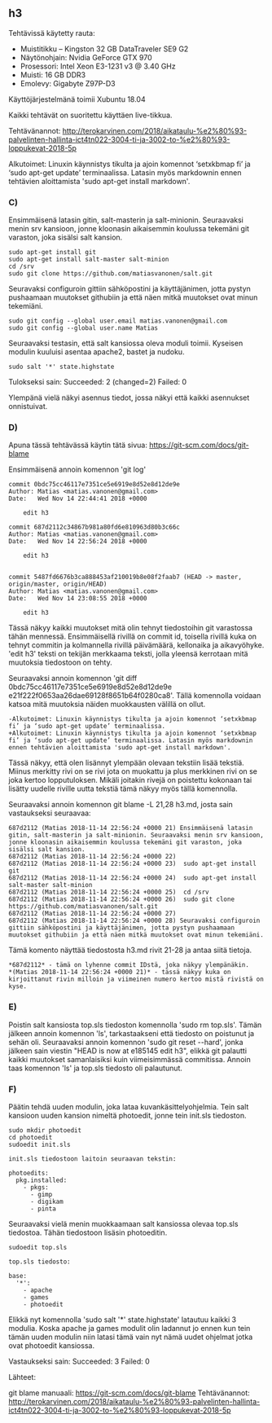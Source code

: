 ## h3

Tehtävissä käytetty rauta:

- Muistitikku – Kingston 32 GB DataTraveler SE9 G2
- Näytönohjain: Nvidia GeForce GTX 970
- Prosessori: Intel Xeon E3-1231 v3 @ 3.40 GHz
- Muisti: 16 GB DDR3
- Emolevy: Gigabyte Z97P-D3

Käyttöjärjestelmänä toimii Xubuntu 18.04

Kaikki tehtävät on suoritettu käyttäen live-tikkua.

Tehtävänannot: http://terokarvinen.com/2018/aikataulu-%e2%80%93-palvelinten-hallinta-ict4tn022-3004-ti-ja-3002-to-%e2%80%93-loppukevat-2018-5p

Alkutoimet: Linuxin käynnistys tikulta ja ajoin komennot ‘setxkbmap fi’ ja ‘sudo apt-get update’ terminaalissa. Latasin myös markdownin ennen tehtävien aloittamista 'sudo apt-get install markdown'.

### C)

Ensimmäisenä latasin gitin, salt-masterin ja salt-minionin. Seuraavaksi menin srv kansioon, jonne kloonasin aikaisemmin koulussa tekemäni git varaston, joka sisälsi salt kansion.

	sudo apt-get install git
	sudo apt-get install salt-master salt-minion
	cd /srv
	sudo git clone https://github.com/matiasvanonen/salt.git

Seuravaksi configuroin gittiin sähköpostini ja käyttäjänimen, jotta pystyn pushaamaan muutokset githubiin ja että näen mitkä muutokset ovat minun tekemiäni.

	sudo git config --global user.email matias.vanonen@gmail.com
	sudo git config --global user.name Matias
	
Seuraavaksi testasin, että salt kansiossa oleva moduli toimii. Kyseisen modulin kuuluisi asentaa apache2, bastet ja nudoku.

	sudo salt '*' state.highstate

Tulokseksi sain: Succeeded: 2 (changed=2)
                 Failed:    0

Ylempänä vielä näkyi asennus tiedot, jossa näkyi että kaikki asennukset onnistuivat.

### D)

Apuna tässä tehtävässä käytin tätä sivua: https://git-scm.com/docs/git-blame

Ensimmäisenä annoin komennon 'git log'

	commit 0bdc75cc46117e7351ce5e6919e8d52e8d12de9e
	Author: Matias <matias.vanonen@gmail.com>
	Date:   Wed Nov 14 22:44:41 2018 +0000

		edit h3

	commit 687d2112c34867b981a80fd6e810963d80b3c66c
	Author: Matias <matias.vanonen@gmail.com>
	Date:   Wed Nov 14 22:56:24 2018 +0000

		edit h3


	commit 5487fd6676b3ca888453af210019b8e08f2faab7 (HEAD -> master, origin/master, origin/HEAD)
	Author: Matias <matias.vanonen@gmail.com>
	Date:   Wed Nov 14 23:08:55 2018 +0000

		edit h3

Tässä näkyy kaikki muutokset mitä olin tehnyt tiedostoihin git varastossa tähän mennessä. Ensimmäisellä rivillä on commit id, toisella rivillä kuka on tehnyt commitin ja kolmannella rivillä päivämäärä, kellonaika ja aikavyöhyke. 'edit h3' teksti on tekijän merkkaama teksti, jolla yleensä kerrotaan mitä muutoksia tiedostoon on tehty.


Seuraavaksi annoin komennon 'git diff 0bdc75cc46117e7351ce5e6919e8d52e8d12de9e e21f222f0653aa26dae69128f8651b64f0280ca8'. Tällä komennolla voidaan katsoa mitä muutoksia näiden muokkausten välillä on ollut.

	-Alkutoimet: Linuxin käynnistys tikulta ja ajoin komennot ‘setxkbmap fi’ ja ‘sudo apt-get update’ terminaalissa.
	+Alkutoimet: Linuxin käynnistys tikulta ja ajoin komennot ‘setxkbmap fi’ ja ‘sudo apt-get update’ terminaalissa. Latasin myös markdownin ennen tehtävien aloittamista 'sudo apt-get install markdown'.

Tässä näkyy, että olen lisännyt ylempään olevaan tekstiin lisää tekstiä. Miinus merkitty rivi on se rivi jota on muokattu ja plus merkkinen rivi on se joka kertoo lopputuloksen. Mikäli joitakin rivejä on poistettu kokonaan tai lisätty uudelle riville uutta tekstiä tämä näkyy myös tällä komennolla.

Seuraavaksi annoin komennon git blame -L 21,28 h3.md, josta sain vastaukseksi seuraavaa:

	687d2112 (Matias 2018-11-14 22:56:24 +0000 21) Ensimmäisenä latasin gitin, salt-masterin ja salt-minionin. Seuraavaksi menin srv kansioon, jonne kloonasin aikaisemmin koulussa tekemäni git varaston, joka sisälsi salt kansion.
	687d2112 (Matias 2018-11-14 22:56:24 +0000 22) 
	687d2112 (Matias 2018-11-14 22:56:24 +0000 23)  sudo apt-get install git
	687d2112 (Matias 2018-11-14 22:56:24 +0000 24)  sudo apt-get install salt-master salt-minion
	687d2112 (Matias 2018-11-14 22:56:24 +0000 25)  cd /srv
	687d2112 (Matias 2018-11-14 22:56:24 +0000 26)  sudo git clone https://github.com/matiasvanonen/salt.git
	687d2112 (Matias 2018-11-14 22:56:24 +0000 27) 
	687d2112 (Matias 2018-11-14 22:56:24 +0000 28) Seuravaksi configuroin gittiin sähköpostini ja käyttäjänimen, jotta pystyn pushaamaan muutokset githubiin ja että näen mitkä muutokset ovat minun tekemiäni.

Tämä komento näyttää tiedostosta h3.md rivit 21-28 ja antaa siitä tietoja.

	*687d2112* - tämä on lyhenne commit IDstä, joka näkyy ylempänäkin.
	*(Matias 2018-11-14 22:56:24 +0000 21)* - tässä näkyy kuka on kirjoittanut rivin milloin ja viimeinen numero kertoo mistä rivistä on kyse.


### E)

Poistin salt kansiosta top.sls tiedoston komennolla 'sudo rm top.sls'. Tämän jälkeen annoin komennon 'ls', tarkastaakseni että tiedosto on poistunut ja sehän oli. Seuraavaksi annoin komennon 'sudo git reset --hard', jonka jälkeen sain viestin "HEAD is now at e185145 edit h3", elikkä git palautti kaikki muutokset samanlaisiksi kuin viimeisimmässä commitissa. Annoin taas komennon 'ls' ja top.sls tiedosto oli palautunut.

### F)

Päätin tehdä uuden modulin, joka lataa kuvankäsittelyohjelmia. Tein salt kansioon uuden kansion nimeltä photoedit, jonne tein init.sls tiedoston.

	sudo mkdir photoedit
	cd photoedit
	sudoedit init.sls

	init.sls tiedostoon laitoin seuraavan tekstin:

	photoedits:
	  pkg.installed:
	    - pkgs:
	      - gimp
	      - digikam
	      - pinta

Seuraavaksi vielä menin muokkaamaan salt kansiossa olevaa top.sls tiedostoa. Tähän tiedostoon lisäsin photoeditin.

	sudoedit top.sls

	top.sls tiedosto:

	base:
	  '*':
	    - apache
	    - games
	    - photoedit

Elikkä nyt komennolla 'sudo salt '*' state.highstate' latautuu kaikki 3 modulia. Koska apache ja games modulit olin ladannut jo ennen kun tein tämän uuden modulin niin latasi tämä vain nyt nämä uudet ohjelmat jotka ovat photoedit kansiossa.

Vastaukseksi sain: Succeeded: 3 Failed: 0


Lähteet:

git blame manuaali: https://git-scm.com/docs/git-blame
Tehtävänannot: http://terokarvinen.com/2018/aikataulu-%e2%80%93-palvelinten-hallinta-ict4tn022-3004-ti-ja-3002-to-%e2%80%93-loppukevat-2018-5p
